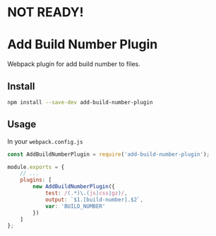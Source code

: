 # NOT READY!

# Add Build Number Plugin

Webpack plugin for add build number to files.

## Install

```bash
npm install --save-dev add-build-number-plugin
```

## Usage

In your `webpack.config.js`

```javascript
const AddBuildNumberPlugin = require('add-build-number-plugin');

module.exports = {
    // ...
    plugins: [
        new AddBuildNumberPlugin({
            test: /(.*)\.(js|css|gz)/,
            output: `$1.[build-number].$2`,
            var: 'BUILD_NUMBER'
        })
    ]
};
```